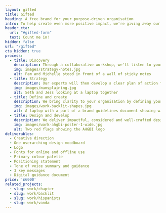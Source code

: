 ```yaml
---
layout: gifted
title: Gifted
heading: A free brand for your purpose-driven organisation
intro: To help create even more positive impact, we're giving away our Essential brand package to one charity, non-profit or impact-based business.
header_cta:
  url: "#gifted-form"
  text: Count me in!
hidden: false
url: "/gifted"
cta_hidden: true
process:
  - title: Discovery
    description: Through a collaborative workshop, we'll listen to your unique needs, question assumptions and get under the skin of what you want to achieve.
    img: images/strategy-notes.jpg
    alt: Pam and Michelle stood in front of a wall of sticky notes
  - title: Strategy
    description: Our experts will then develop a clear plan of action for your brand project, grounded in research and insights into your organisation and your audiences.
    img: images/mansplaining.jpg
    alt: Seth and Jess looking at a laptop together
  - title: Define and create
    description: We bring clarity to your organisation by defining your brand strategy and create the foundations for the future by outlining your brand vision and personality.
    img: images/work-backlit-shapes.jpg
    alt: A laptop with a part of a brand guidelines document showing window shapes
  - title: Design and develop
    description: We deliver impactful, considered and well-crafted design routes before developing a comprehensive visual identity. This is shared through a guidelines document, giving you the tools you need to take control of your brand.
    img: images/work-ahgbi-poster-1-wide.jpg
    alt: Two red flags showing the AHGBI logo
deliverables:
  - Creative direction
  - One overarching design moodboard 
  - Logo 
  - Fonts for online and offline use
  - Primary colour palette
  - Positioning statement
  - Tone of voice summary and guidance
  - 3 key messages
  - Digital guidance document
price: '£6000'
related_projects:
  - slug: work/chapter
  - slug: work/backlit
  - slug: work/hispanists
  - slug: work/vanda
---
```



